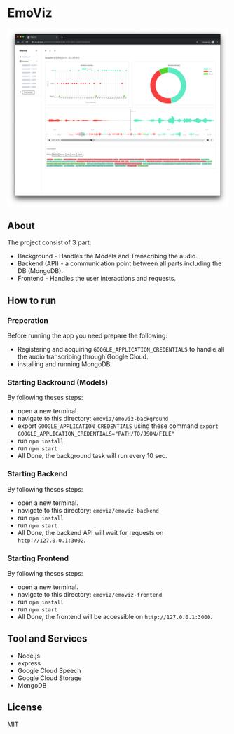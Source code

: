 # EmoViz

![EmoViz](/screenshot_1.png)

## About

The project consist of 3 part:
- Background - Handles the Models and Transcribing the audio.
- Backend (API) - a communication point between all parts including the DB (MongoDB).
-  Frontend - Handles the user interactions and requests.

## How to run

### Preperation
Before running the app you need prepare the following:
- Registering and acquiring `GOOGLE_APPLICATION_CREDENTIALS` to handle all the audio transcribing through Google Cloud.
- installing and running MongoDB.


### Starting Backround (Models)
By following theses steps:
- open a new terminal.
- navigate to this directory: `emoviz/emoviz-background`
- export `GOOGLE_APPLICATION_CREDENTIALS` using these command `export GOOGLE_APPLICATION_CREDENTIALS="PATH/TO/JSON/FILE"`
- run `npm install`
- run `npm start`
- All Done, the background task will run every 10 sec.

### Starting Backend
By following theses steps:
- open a new terminal.
- navigate to this directory: `emoviz/emoviz-backend`
- run `npm install`
- run `npm start`
- All Done, the backend API will wait for requests on `http://127.0.0.1:3002`.

### Starting Frontend
By following theses steps:
- open a new terminal.
- navigate to this directory: `emoviz/emoviz-frontend`
- run `npm install`
- run `npm start`
- All Done, the frontend will be accessible on `http://127.0.0.1:3000`.

## Tool and Services
- Node.js
- express
- Google Cloud Speech
- Google Cloud Storage
- MongoDB

## License
MIT
